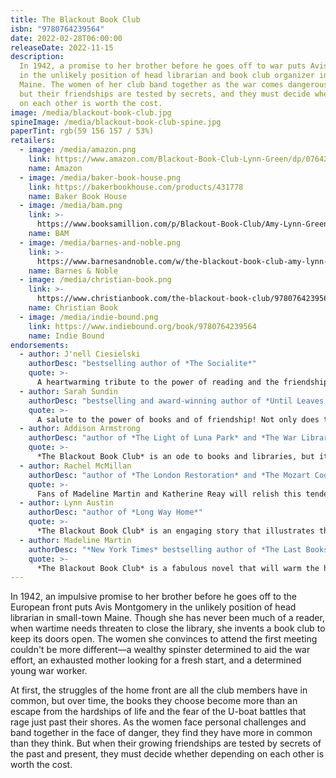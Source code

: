 ```yaml
---
title: The Blackout Book Club
isbn: "9780764239564"
date: 2022-02-28T06:00:00
releaseDate: 2022-11-15
description:
  In 1942, a promise to her brother before he goes off to war puts Avis Montgomery
  in the unlikely position of head librarian and book club organizer in small-town
  Maine. The women of her club band together as the war comes dangerously close,
  but their friendships are tested by secrets, and they must decide whether depending
  on each other is worth the cost.
image: /media/blackout-book-club.jpg
spineImage: /media/blackout-book-club-spine.jpg
paperTint: rgb(59 156 157 / 53%)
retailers:
  - image: /media/amazon.png
    link: https://www.amazon.com/Blackout-Book-Club-Lynn-Green/dp/0764239562/
    name: Amazon
  - image: /media/baker-book-house.png
    link: https://bakerbookhouse.com/products/431778
    name: Baker Book House
  - image: /media/bam.png
    link: >-
      https://www.booksamillion.com/p/Blackout-Book-Club/Amy-Lynn-Green/9780764239564?id=7838045165670
    name: BAM
  - image: /media/barnes-and-noble.png
    link: >-
      https://www.barnesandnoble.com/w/the-blackout-book-club-amy-lynn-green/1141012099?ean=9780764239564
    name: Barnes & Noble
  - image: /media/christian-book.png
    link: >-
      https://www.christianbook.com/the-blackout-book-club/9780764239564/pd/239564
    name: Christian Book
  - image: /media/indie-bound.png
    link: https://www.indiebound.org/book/9780764239564
    name: Indie Bound
endorsements:
  - author: J'nell Ciesielski
    authorDesc: "bestselling author of *The Socialite*"
    quote: >-
      A heartwarming tribute to the power of reading and the friendships it forges during the darkest of times. Green weaves together the struggle of war, the resilience of the home front, and the love that can bind a community together in her novel *The Blackout Book Club*, reminding readers that hope can often be found where least expected.
  - author: Sarah Sundin
    authorDesc: "bestselling and award-winning author of *Until Leaves Fall in Paris*"
    quote: >-
      A salute to the power of books and of friendship! Not only does the writing sparkle with Green's trademark wit, but the characters become your dear friends, slowly exposing the hurts and secrets that have shaped them. Come to *The Blackout Book Club* for the fun--stay for the depth
  - author: Addison Armstrong
    authorDesc: "author of *The Light of Luna Park* and *The War Librarian*"
    quote: >-
      *The Blackout Book Club* is an ode to books and libraries, but it's also an ode to human connection. Amy Lynn Green's entire cast of characters comes vividly to life, each woman with a distinct voice that makes the reader feel as much like her friend as her fellow book club members are. I couldn't put this book down!
  - author: Rachel McMillan
    authorDesc: "author of *The London Restoration* and *The Mozart Code*"
    quote: >-
      Fans of Madeline Martin and Katherine Reay will relish this tender, intimate look at the resilience of words and the power they wield in forging the strongest of bonds in the darkest of times. *The Blackout Book Club* is a delicious peek behind the curtain of nostalgia and a stunning portrait of the men and women whose lives are threaded through the poignant tapestry of storytelling: in letters and documents and in books. A book lover's dream, *The Blackout Book Club* solidifies Green as an inimitable chronicler of the American home-front experience.
  - author: Lynn Austin
    authorDesc: "author of *Long Way Home*"
    quote: >-
      *The Blackout Book Club* is an engaging story that illustrates the power of books to unite and encourage us in trying times. The wonderfully diverse cast of quirky characters brings to life the shared worries and hopes of people on the WWII home front. A wonderful read.
  - author: Madeline Martin
    authorDesc: "*New York Times* bestselling author of *The Last Bookshop in London*"
    quote: >-
      *The Blackout Book Club* is a fabulous novel that will warm the hearts of readers everywhere. Amy Lynn Green gives us a poignant look at life on the home front during WWII and how comfort and camaraderie can be found in the shared love of books. This will be a wonderful book club read!
---
```


In 1942, an impulsive promise to her brother before he goes off to the European front puts Avis Montgomery in the unlikely position of head librarian in small-town Maine. Though she has never been much of a reader, when wartime needs threaten to close the library, she invents a book club to keep its doors open. The women she convinces to attend the first meeting couldn't be more different&mdash;a wealthy spinster determined to aid the war effort, an exhausted mother looking for a fresh start, and a determined young war worker.

At first, the struggles of the home front are all the club members have in common, but over time, the books they choose become more than an escape from the hardships of life and the fear of the U-boat battles that rage just past their shores. As the women face personal challenges and band together in the face of danger, they find they have more in common than they think. But when their growing friendships are tested by secrets of the past and present, they must decide whether depending on each other is worth the cost.
